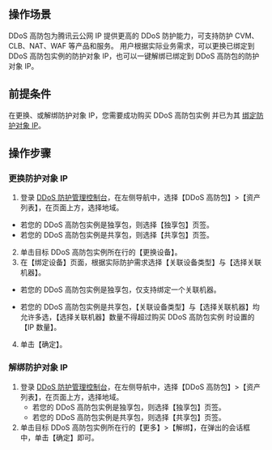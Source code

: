 ## 操作场景
DDoS 高防包为腾讯云公网 IP 提供更高的 DDoS 防护能力，可支持防护 CVM、CLB、NAT、WAF 等产品和服务。
用户根据实际业务需求，可以更换已绑定到 DDoS 高防包实例的防护对象 IP，也可以一键解绑已绑定到 DDoS 高防包的防护对象 IP。

## 前提条件
在更换、或解绑防护对象 IP，您需要成功购买 DDoS 高防包实例 并已为其 [绑定防护对象 IP](https://intl.cloud.tencent.com/document/product/1029/31750)。

## 操作步骤
### 更换防护对象 IP
1. 登录 [DDoS 防护管理控制台](https://console.cloud.tencent.com/dayu/overview)，在左侧导航中，选择【DDoS 高防包】>【资产列表】，在页面上方，选择地域。
 - 若您的 DDoS 高防包实例是独享包，则选择【独享包】页签。
 - 若您的 DDoS 高防包实例是共享包，则选择【共享包】页签。
2. 单击目标 DDoS 高防包实例所在行的【更换设备】。
3. 在【绑定设备】页面，根据实际防护需求选择【关联设备类型】与【选择关联机器】。
  - 若您的 DDoS 高防包实例是独享包，仅支持绑定一个关联机器。
	 
 - 若您的 DDoS 高防包实例是共享包，【关联设备类型】与【选择关联机器】均允许多选，【选择关联机器】数量不得超过购买 DDoS 高防包实例 时设置的【IP 数量】。

4. 单击【确定】。

### 解绑防护对象 IP
1. 登录  [DDoS 防护管理控制台](https://console.cloud.tencent.com/dayu/overview)，在左侧导航中，选择【DDoS 高防包】>【资产列表】，在页面上方，选择地域。
	- 若您的 DDoS 高防包实例是独享包，则选择【独享包】页签。
	- 若您的 DDoS 高防包实例是共享包，则选择【共享包】页签。
2. 单击目标 DDoS 高防包实例所在行的【更多】>【解绑】，在弹出的会话框中，单击【确定】即可。

